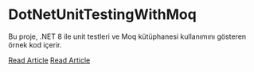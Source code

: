 # DotNetUnitTestingWithMoq

Bu proje, .NET 8 ile unit testleri ve Moq kütüphanesi kullanımını gösteren örnek kod içerir.

[Read Article](https://medium.com/@aziztalhadurgun/yaz%C4%B1l%C4%B1m-test-y%C3%B6ntemleri-unit-test-nedir-ve-net-8-ile-%C3%B6rnek-e6809823dec9)
[Read Article](https://medium.com/@aziztalhadurgun/unit-testlerde-moq-k%C3%BCt%C3%BCphanesi-kullan%C4%B1m%C4%B1-net-8-521d41727ff3)
